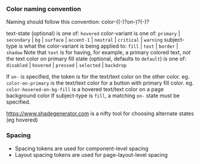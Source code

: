 ### Color naming convention
Naming should follow this convention:
color-((<text-state>-)?on-)?<color-variant><subject-type>(-<state>)?

text-state (optional) is one of:
  `hovered`
color-variant is one of:
  `primary` | `secondary` | `bg` | `surface` | `accent-1` | `neutral` | `critical` | `warning`
subject-type is what the color-variant is being applied to:
  `fill` | `text` | `border` | `shadow`
  Note that `text` is for having, for example, a primary colored text, *not* the text color on primary fill
state (optional, defaults to `default`) is one of:
  `disabled` | `hovered` | `pressed` | `selected` | `backdrop`

If `on-` is specified, the token is for the text/text color on the other color.
eg. `color-on-primary` is the text/text color for a button with primary fill color.
eg. `color-hovered-on-bg-fill` is a hovered text/text color on a page background color
If subject-type is `fill`, a matching `on-` state must be specified.

https://www.shadegenerator.com is a nifty tool for choosing alternate states (eg hovered)

### Spacing
- Spacing tokens are used for component-level spacing
- Layout spacing tokens are used for page-layout-level spacing